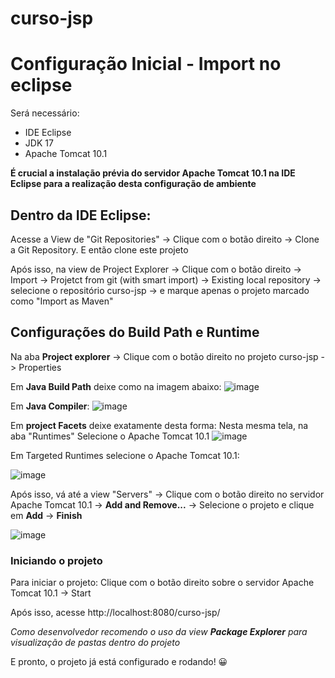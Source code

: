 # curso-jsp

<h1>Configuração Inicial - Import no eclipse</h1>

Será necessário:
<ul>
  <li>IDE Eclipse</li>
  <li>JDK 17</li>
  <li>Apache Tomcat 10.1</li>
</ul>

<p><b>É crucial a instalação prévia do servidor Apache Tomcat 10.1 na IDE Eclipse para a realização desta configuração de ambiente</b></p>

<h2>Dentro da IDE Eclipse:</h2>

Acesse a View de "Git Repositories" -> Clique com o botão direito -> Clone a Git Repository. E então clone este projeto

Após isso, na view de Project Explorer -> Clique com o botão direito -> Import -> Projetct from git (with smart import) -> Existing local repository -> selecione o repositório curso-jsp -> e marque apenas o projeto marcado como "Import as Maven"

<h2>Configurações do Build Path e Runtime</h2>

Na aba <b>Project explorer</b> -> Clique com o botão direito no projeto curso-jsp -> Properties

Em <b>Java Build Path</b> deixe como na imagem abaixo:
![image](https://github.com/Prosantosgui/curso-jsp/assets/66363478/ba6415fb-8efc-4d99-80e5-776598cf01a8)

Em <b>Java Compiler</b>:
![image](https://github.com/Prosantosgui/curso-jsp/assets/66363478/c9979570-8a1f-4614-9094-118860079c70)

Em <b>project Facets</b> deixe exatamente desta forma:
Nesta mesma tela, na aba "Runtimes" Selecione o Apache Tomcat 10.1
![image](https://github.com/Prosantosgui/curso-jsp/assets/66363478/658a720a-ee88-4d66-ac8f-f40a6ad48b62)

Em Targeted Runtimes selecione o Apache Tomcat 10.1:  

![image](https://github.com/Prosantosgui/curso-jsp/assets/66363478/4548c030-f681-47b2-a709-6f2f0d13e218)

Após isso, vá até a view "Servers" -> Clique com o botão direito no servidor Apache Tomcat 10.1 -> <b>Add and Remove...</b> -> Selecione o projeto e clique em <b>Add</b> -> <b>Finish</b>

![image](https://github.com/Prosantosgui/curso-jsp/assets/66363478/424f7347-061a-458c-ba64-58488eaf1ce5)

<h3>Iniciando o projeto</h3>

Para iniciar o projeto: Clique com o botão direito sobre o servidor Apache Tomcat 10.1 -> Start

Após isso, acesse http://localhost:8080/curso-jsp/ 

<i>Como desenvolvedor recomendo o uso da view <b>Package Explorer</b> para visualização de pastas dentro do projeto</i>

E pronto, o projeto já está configurado e rodando! 😀
